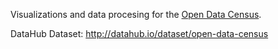 Visualizations and data procesing for the [Open Data Census][].

DataHub Dataset: <http://datahub.io/dataset/open-data-census>

[Open Data Census]: http://opengovernmentdata.org/census/

